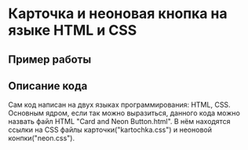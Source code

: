# Карточка и неоновая кнопка на языке HTML и CSS
## Пример работы

## Описание кода
Сам код написан на двух языках программирования: HTML, CSS.
Основным ядром, если так можно выразиться, данного кода можно назвать файл HTML "Card and Neon Button.html". В нём находятся ссылки на CSS файлы карточки("kartochka.css") и неоновой конпки("neon.css").
